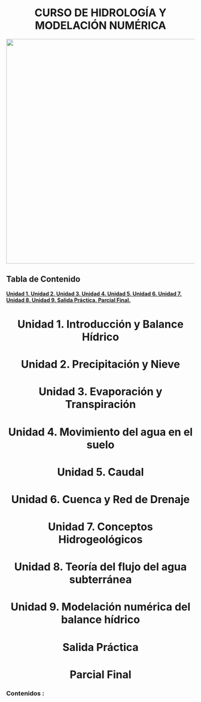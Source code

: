 # <h1 align="center"> CURSO DE HIDROLOGÍA Y MODELACIÓN NUMÉRICA 

<p align="center">
  <img src="https://github.com/user-attachments/assets/833c7222-cf2d-45de-8e90-2c246d014131"width="600">
</p> 


## Tabla de Contenido

**[Unidad 1. ](#Unidad-1-Introducción-y-Balance-Hídrico)**
**[Unidad 2. ](#Unidad-2-Precipitación-y-Nieve)**
**[Unidad 3. ](#Unidad-3-Evaporación-y-Transpiración)**
**[Unidad 4. ](#Unidad-4-Movimiento-del-agua-en-el-suelo)**
**[Unidad 5. ](#Unidad-5-Caudal)**
**[Unidad 6. ](#Unidad-6-Cuenca-y-Red-de-Drenaje)**
**[Unidad 7. ](#Unidad-7-Conceptos-Hidrogeológicos)**
**[Unidad 8. ](#Unidad-8-Teoría-del-flujo-del-agua-subterránea)**
**[Unidad 9. ](#Unidad-9-Modelación-numérica-del-balance-hídrico)**
**[Salida Práctica. ](#Salida-práctica)**
**[Parcial Final. ](#Parcial-Final)**

<h1 align="center">Unidad 1. Introducción y Balance Hídrico</h1>
<p align="center">

<h1 align="center">Unidad 2. Precipitación y Nieve</h1>
<p align="center">

<h1 align="center">Unidad 3. Evaporación y Transpiración</h1>
<p align="center">

<h1 align="center">Unidad 4. Movimiento del agua en el suelo</h1>
<p align="center">

<h1 align="center">Unidad 5. Caudal</h1>
<p align="center">

<h1 align="center">Unidad 6. Cuenca y Red de Drenaje</h1>
<p align="center">

<h1 align="center">Unidad 7. Conceptos Hidrogeológicos</h1>
<p align="center">

<h1 align="center">Unidad 8. Teoría del flujo del agua subterránea</h1>
<p align="center">

<h1 align="center">Unidad 9. Modelación numérica del balance hídrico</h1>
<p align="center">

<h1 align="center">Salida Práctica</h1>
<p align="center">

<h1 align="center">Parcial Final</h1>
<p align="center">

### Contenidos :


